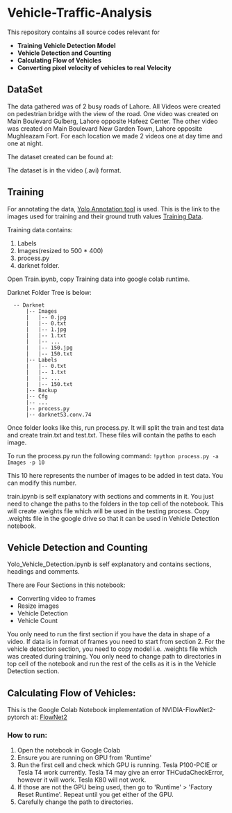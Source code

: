 # Vehicle-Traffic-Analysis
This repository contains all source codes relevant for 
- **Training Vehicle Detection Model**
- **Vehicle Detection and Counting**
- **Calculating Flow of Vehicles**
- **Converting pixel velocity of vehicles to real Velocity**  

## DataSet
The data gathered was of 2 busy roads of Lahore. All Videos were created on pedestrian bridge with the view of the road. One video was created on Main Boulevard Gulberg, Lahore opposite Hafeez Center. The other video was created on Main Boulevard New Garden Town, Lahore opposite Mughleazam Fort. For each location we made 2 videos one at day time and one at night. 

The dataset created can be found at:

The dataset is in the video (.avi) format. 

## Training
For annotating the data, [Yolo Annotation tool](https://github.com/ManivannanMurugavel/YOLO-Annotation-Tool) is used. This is the link to the images used for training and their ground truth values [Training Data](). 

Training data contains: 
1. Labels 
2. Images(resized to 500 * 400)
3. process.py 
4. darknet folder. 

Open Train.ipynb, copy Training data into google colab runtime. 

Darknet Folder Tree is below:  
  
  
  ```
    -- Darknet
        |-- Images
        |   |-- 0.jpg
        |   |-- 0.txt
        |   |-- 1.jpg
        |   |-- 1.txt
        |   |-- ...
        |   |-- 150.jpg
        |   |-- 150.txt
        |-- Labels
        |   |-- 0.txt
        |   |-- 1.txt
        |   |-- ...
        |   |-- 150.txt
        |-- Backup
        |-- Cfg
        |-- ...
        |-- process.py
        |-- darknet53.conv.74
  ```
    
Once folder looks like this, run process.py. It will split the train and test data and create train.txt and test.txt. These files will contain the paths to each image.

To run the process.py run the following command:
``` !python process.py -a Images -p 10 ```

This 10 here represents the number of images to be added in test data. You can modify this number.

train.ipynb is self explanatory with sections and comments in it. You just need to change the paths to the folders in the top cell of the notebook.
This will create .weights file which will be used in the testing process. Copy .weights file in the google drive so that it can be used in Vehicle Detection notebook.

## Vehicle Detection and Counting
Yolo_Vehicle_Detection.ipynb is self explanatory and contains sections, headings and comments.

There are Four Sections in this notebook:
- Converting video to frames
- Resize images
- Vehicle Detection
- Vehicle Count

You only need to run the first section if you have the data in shape of a video. If data is in format of frames you need to start from section 2. For the vehicle detection section, you need to copy model i.e. .weights file which was created during training. You only need to change path to directories in top cell of the notebook and run the rest of the cells as it is in the Vehicle Detection section.


## Calculating Flow of Vehicles:

This is the Google Colab Notebook implementation of NVIDIA-FlowNet2-pytorch at: [FlowNet2](https://github.com/NVIDIA/flownet2-pytorch)

### How to run:
 
1. Open the notebook in Google Colab
2. Ensure you are running on GPU from 'Runtime'
3. Run the first cell and check which GPU is running. Tesla P100-PCIE or Tesla T4 work currently. Tesla T4 may give an error THCudaCheckError, however it will work. Tesla K80 will not work.
4. If those are not the GPU being used, then go to 'Runtime' > 'Factory Reset Runtime'. Repeat until you get either of the GPU.
5. Carefully change the path to directories.






